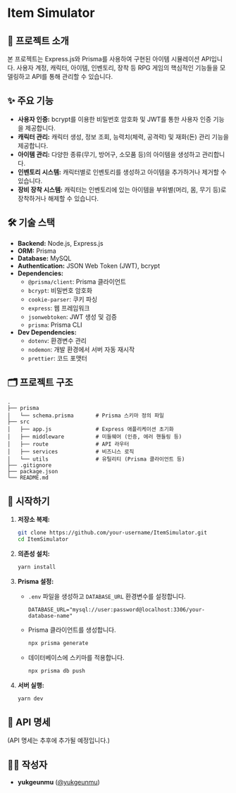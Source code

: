 # Item Simulator

## 📝 프로젝트 소개

본 프로젝트는 Express.js와 Prisma를 사용하여 구현된 아이템 시뮬레이션 API입니다. 사용자 계정, 캐릭터, 아이템, 인벤토리, 장착 등 RPG 게임의 핵심적인 기능들을 모델링하고 API를 통해 관리할 수 있습니다.

## ✨ 주요 기능

*   **사용자 인증:** bcrypt를 이용한 비밀번호 암호화 및 JWT를 통한 사용자 인증 기능을 제공합니다.
*   **캐릭터 관리:** 캐릭터 생성, 정보 조회, 능력치(체력, 공격력) 및 재화(돈) 관리 기능을 제공합니다.
*   **아이템 관리:** 다양한 종류(무기, 방어구, 소모품 등)의 아이템을 생성하고 관리합니다.
*   **인벤토리 시스템:** 캐릭터별로 인벤토리를 생성하고 아이템을 추가하거나 제거할 수 있습니다.
*   **장비 장착 시스템:** 캐릭터는 인벤토리에 있는 아이템을 부위별(머리, 몸, 무기 등)로 장착하거나 해제할 수 있습니다.

## 🛠️ 기술 스택

*   **Backend:** Node.js, Express.js
*   **ORM:** Prisma
*   **Database:** MySQL
*   **Authentication:** JSON Web Token (JWT), bcrypt
*   **Dependencies:**
    *   `@prisma/client`: Prisma 클라이언트
    *   `bcrypt`: 비밀번호 암호화
    *   `cookie-parser`: 쿠키 파싱
    *   `express`: 웹 프레임워크
    *   `jsonwebtoken`: JWT 생성 및 검증
    *   `prisma`: Prisma CLI
*   **Dev Dependencies:**
    *   `dotenv`: 환경변수 관리
    *   `nodemon`: 개발 환경에서 서버 자동 재시작
    *   `prettier`: 코드 포맷터

## 🗂️ 프로젝트 구조

```
.
├── prisma
│   └── schema.prisma       # Prisma 스키마 정의 파일
├── src
│   ├── app.js              # Express 애플리케이션 초기화
│   ├── middleware          # 미들웨어 (인증, 에러 핸들링 등)
│   ├── route               # API 라우터
│   ├── services            # 비즈니스 로직
│   └── utils               # 유틸리티 (Prisma 클라이언트 등)
├── .gitignore
├── package.json
└── README.md
```

## 🚀 시작하기

1.  **저장소 복제:**
    ```bash
    git clone https://github.com/your-username/ItemSimulator.git
    cd ItemSimulator
    ```

2.  **의존성 설치:**
    ```bash
    yarn install
    ```

3.  **Prisma 설정:**
    *   `.env` 파일을 생성하고 `DATABASE_URL` 환경변수를 설정합니다.
        ```
        DATABASE_URL="mysql://user:password@localhost:3306/your-database-name"
        ```
    *   Prisma 클라이언트를 생성합니다.
        ```bash
        npx prisma generate
        ```
    *   데이터베이스에 스키마를 적용합니다.
        ```bash
        npx prisma db push
        ```

4.  **서버 실행:**
    ```bash
    yarn dev
    ```

## 📄 API 명세

(API 명세는 추후에 추가될 예정입니다.)

## 👨‍💻 작성자

*   **yukgeunmu** ([@yukgeunmu](https://github.com/yukgeunmu))
